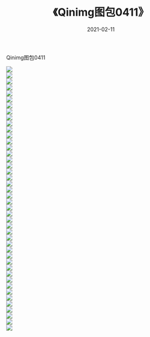 ﻿---
layout: post
title:  《Qinimg图包0411》
date:   2021-02-11
img: http://imgx.orgx.ga/Qinimg图包/Qinimg图包0411/000.jpg
categories: [美女, 清纯, 唯美]
---

Qinimg图包0411

 ![](http://imgx.orgx.ga/Qinimg图包/Qinimg图包0411/001.jpg) <br>![](http://imgx.orgx.ga/Qinimg图包/Qinimg图包0411/002.jpg) <br>![](http://imgx.orgx.ga/Qinimg图包/Qinimg图包0411/003.jpg) <br>![](http://imgx.orgx.ga/Qinimg图包/Qinimg图包0411/004.jpg) <br>![](http://imgx.orgx.ga/Qinimg图包/Qinimg图包0411/005.jpg) <br>![](http://imgx.orgx.ga/Qinimg图包/Qinimg图包0411/006.jpg) <br>![](http://imgx.orgx.ga/Qinimg图包/Qinimg图包0411/007.jpg) <br>![](http://imgx.orgx.ga/Qinimg图包/Qinimg图包0411/008.jpg) <br>![](http://imgx.orgx.ga/Qinimg图包/Qinimg图包0411/009.jpg) <br>![](http://imgx.orgx.ga/Qinimg图包/Qinimg图包0411/010.jpg) <br>![](http://imgx.orgx.ga/Qinimg图包/Qinimg图包0411/011.jpg) <br>![](http://imgx.orgx.ga/Qinimg图包/Qinimg图包0411/012.jpg) <br>![](http://imgx.orgx.ga/Qinimg图包/Qinimg图包0411/013.jpg) <br>![](http://imgx.orgx.ga/Qinimg图包/Qinimg图包0411/014.jpg) <br>![](http://imgx.orgx.ga/Qinimg图包/Qinimg图包0411/015.jpg) <br>![](http://imgx.orgx.ga/Qinimg图包/Qinimg图包0411/016.jpg) <br>![](http://imgx.orgx.ga/Qinimg图包/Qinimg图包0411/017.jpg) <br>![](http://imgx.orgx.ga/Qinimg图包/Qinimg图包0411/018.jpg) <br>![](http://imgx.orgx.ga/Qinimg图包/Qinimg图包0411/019.jpg) <br>![](http://imgx.orgx.ga/Qinimg图包/Qinimg图包0411/020.jpg) <br>![](http://imgx.orgx.ga/Qinimg图包/Qinimg图包0411/021.jpg) <br>![](http://imgx.orgx.ga/Qinimg图包/Qinimg图包0411/022.jpg) <br>![](http://imgx.orgx.ga/Qinimg图包/Qinimg图包0411/023.jpg) <br>![](http://imgx.orgx.ga/Qinimg图包/Qinimg图包0411/024.jpg) <br>![](http://imgx.orgx.ga/Qinimg图包/Qinimg图包0411/025.jpg) <br>![](http://imgx.orgx.ga/Qinimg图包/Qinimg图包0411/026.jpg) <br>![](http://imgx.orgx.ga/Qinimg图包/Qinimg图包0411/027.jpg) <br>![](http://imgx.orgx.ga/Qinimg图包/Qinimg图包0411/028.jpg) <br>![](http://imgx.orgx.ga/Qinimg图包/Qinimg图包0411/029.jpg) <br>![](http://imgx.orgx.ga/Qinimg图包/Qinimg图包0411/030.jpg) <br>![](http://imgx.orgx.ga/Qinimg图包/Qinimg图包0411/031.jpg) <br>![](http://imgx.orgx.ga/Qinimg图包/Qinimg图包0411/032.jpg) <br>![](http://imgx.orgx.ga/Qinimg图包/Qinimg图包0411/033.jpg) <br>![](http://imgx.orgx.ga/Qinimg图包/Qinimg图包0411/034.jpg) <br>![](http://imgx.orgx.ga/Qinimg图包/Qinimg图包0411/035.jpg) <br>![](http://imgx.orgx.ga/Qinimg图包/Qinimg图包0411/036.jpg) <br>![](http://imgx.orgx.ga/Qinimg图包/Qinimg图包0411/037.jpg) <br>![](http://imgx.orgx.ga/Qinimg图包/Qinimg图包0411/038.jpg) <br>![](http://imgx.orgx.ga/Qinimg图包/Qinimg图包0411/039.jpg) <br>![](http://imgx.orgx.ga/Qinimg图包/Qinimg图包0411/040.jpg) <br>![](http://imgx.orgx.ga/Qinimg图包/Qinimg图包0411/041.jpg) <br>![](http://imgx.orgx.ga/Qinimg图包/Qinimg图包0411/042.jpg) <br>![](http://imgx.orgx.ga/Qinimg图包/Qinimg图包0411/043.jpg) <br>![](http://imgx.orgx.ga/Qinimg图包/Qinimg图包0411/044.jpg) <br>